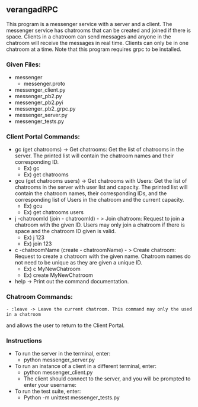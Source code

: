 ## verangadRPC

This program is a messenger service with a server and a client. The messenger service has
chatrooms that can be created and joined if there is space. Clients in a chatroom can send
messages and anyone in the chatroom will receive the messages in real time. Clients can only
be in one chatroom at a time. Note that this program requires grpc to be installed.

### Given Files:
- messenger
    - messenger.proto
- messenger_client.py
- messenger_pb2.py
- messenger_pb2.pyi
- messenger_pb2_grpc.py
- messenger_server.py
- messenger_tests.py

  
### Client Portal Commands:
- gc (get chatrooms) -> Get chatrooms: Get the list of chatrooms in the server. The printed
list will contain the chatroom names and their corresponding ID.
    - Ex) gc
    - Ex) get chatrooms
- gcu (get chatrooms users) -> Get chatrooms with Users: Get the list of chatrooms in the
server with user list and capacity. The printed list will contain the chatroom names, their
corresponding IDs, and the corresponding list of Users in the chatroom and the current
capacity.
    - Ex) gcu
    - Ex) get chatrooms users
- j -chatroomId (join - chatroomId) - > Join chatroom: Request to join a chatroom with the
given ID. Users may only join a chatroom if there is space and the chatroom ID given is
valid.
    - Ex) j 123
    - Ex) join 123
- c -chatroomName (create - chatroomName) - > Create chatroom: Request to create a
chatroom with the given name. Chatroom names do not need to be unique as they are
given a unique ID.
    - Ex) c MyNewChatroom
    - Ex) create MyNewChatroom
- help -> Print out the command documentation.


### Chatroom Commands:
    - :leave -> Leave the current chatroom. This command may only the used in a chatroom
and allows the user to return to the Client Portal.


### Instructions
- To run the server in the terminal, enter:
    - python messenger_server.py
- To run an instance of a client in a different terminal, enter:
    - python messenger_client.py
    - The client should connect to the server, and you will be prompted to enter your
username:
- To run the test suite, enter:
    - Python -m unittest messenger_tests.py
